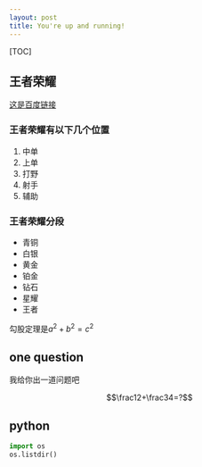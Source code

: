 ```yaml
---
layout: post
title: You're up and running!
---
```


[TOC]

## 王者荣耀

[这是百度链接](http://www.baidu.com)

### 王者荣耀有以下几个位置

1. 中单
2. 上单
3. 打野
4. 射手
5. 辅助

### 王者荣耀分段

- 青铜
- 白银
- 黄金
- 铂金
- 钻石
- 星耀
- 王者

勾股定理是$a^2+b^2=c^2$

## one question

我给你出一道问题吧

$$\frac12+\frac34=?$$

## python

```python
import os 
os.listdir()
```

​	






